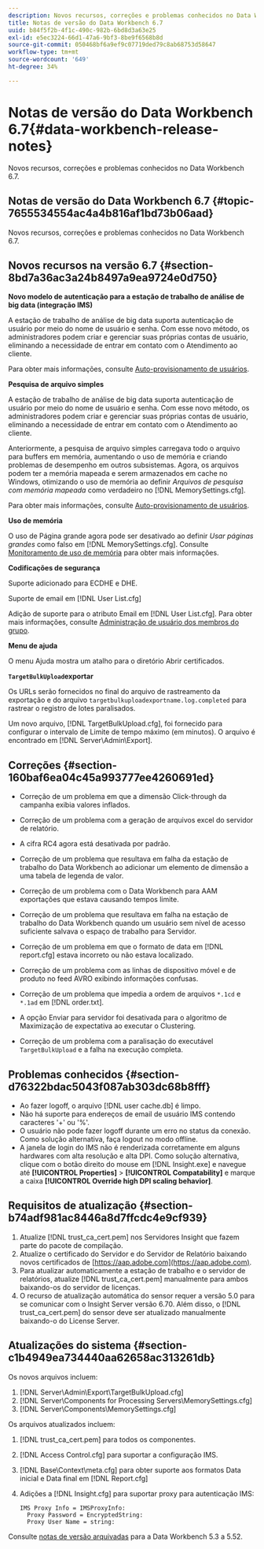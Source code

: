 ```yaml
---
description: Novos recursos, correções e problemas conhecidos no Data Workbench 6.7.
title: Notas de versão do Data Workbench 6.7
uuid: b84f5f2b-4f1c-490c-982b-6bd8d3a63e25
exl-id: e5ec3224-66d1-47a6-9bf3-8be9f6568b8d
source-git-commit: 050468bf6a9ef9c07719ded79c8ab68753d58647
workflow-type: tm+mt
source-wordcount: '649'
ht-degree: 34%

---
```


# Notas de versão do Data Workbench 6.7{#data-workbench-release-notes}

Novos recursos, correções e problemas conhecidos no Data Workbench 6.7.

## Notas de versão do Data Workbench 6.7 {#topic-7655534554ac4a4b816af1bd73b06aad}

Novos recursos, correções e problemas conhecidos no Data Workbench 6.7.

## Novos recursos na versão 6.7 {#section-8bd7a36ac3a24b8497a9ea9724e0d750}

**Novo modelo de autenticação para a estação de trabalho de análise de big data (integração IMS)**

A estação de trabalho de análise de big data suporta autenticação de usuário por meio do nome de usuário e senha. Com esse novo método, os administradores podem criar e gerenciar suas próprias contas de usuário, eliminando a necessidade de entrar em contato com o Atendimento ao cliente.

Para obter mais informações, consulte [Auto-provisionamento de usuários](https://experienceleague.adobe.com/docs/data-workbench/using/client/c-self-provisioning-users.html).

**Pesquisa de arquivo simples**

A estação de trabalho de análise de big data suporta autenticação de usuário por meio do nome de usuário e senha. Com esse novo método, os administradores podem criar e gerenciar suas próprias contas de usuário, eliminando a necessidade de entrar em contato com o Atendimento ao cliente.

Anteriormente, a pesquisa de arquivo simples carregava todo o arquivo para buffers em memória, aumentando o uso de memória e criando problemas de desempenho em outros subsistemas. Agora, os arquivos podem ter a memória mapeada e serem armazenados em cache no Windows, otimizando o uso de memória ao definir *Arquivos de pesquisa com memória mapeada* como verdadeiro no [!DNL MemorySettings.cfg].

Para obter mais informações, consulte [Auto-provisionamento de usuários](https://experienceleague.adobe.com/docs/data-workbench/using/client/c-self-provisioning-users.html).

**Uso de memória**

O uso de Página grande agora pode ser desativado ao definir *Usar páginas grandes* como falso em [!DNL MemorySettings.cfg]. Consulte [Monitoramento de uso de memória](https://experienceleague.adobe.com/docs/data-workbench/using/server-admin-install/admin-dwb-server/t-mntr-mry-usg.html) para obter mais informações.

**Codificações de segurança**

Suporte adicionado para ECDHE e DHE.

Suporte de email em [!DNL User List.cfg]

Adição de suporte para o atributo Email em [!DNL User List.cfg]. Para obter mais informações, consulte [Administração de usuário dos membros do grupo](https://experienceleague.adobe.com/docs/data-workbench/using/server-admin-install/admin-dwb-server/access-control/dwb-self-admin-member-access.html?lang=en).

**Menu de ajuda**

O menu Ajuda mostra um atalho para o diretório Abrir certificados.

**`TargetBulkUpload`exportar**

Os URLs serão fornecidos no final do arquivo de rastreamento da exportação e do arquivo `targetbulkuploadexportname.log.completed` para rastrear o registro de lotes paralisados.

Um novo arquivo, [!DNL TargetBulkUpload.cfg], foi fornecido para configurar o intervalo de Limite de tempo máximo (em minutos). O arquivo é encontrado em [!DNL Server\Admin\Export\].

## Correções {#section-160baf6ea04c45a993777ee4260691ed}

* Correção de um problema em que a dimensão Click-through da campanha exibia valores inflados.
* Correção de um problema com a geração de arquivos excel do servidor de relatório.
* A cifra RC4 agora está desativada por padrão.
* Correção de um problema que resultava em falha da estação de trabalho do Data Workbench ao adicionar um elemento de dimensão a uma tabela de legenda de valor.
* Correção de um problema com o Data Workbench para AAM exportações que estava causando tempos limite.
* Correção de um problema que resultava em falha na estação de trabalho do Data Workbench quando um usuário sem nível de acesso suficiente salvava o espaço de trabalho para Servidor.
* Correção de um problema em que o formato de data em [!DNL report.cfg] estava incorreto ou não estava localizado.
* Correção de um problema com as linhas de dispositivo móvel e de produto no feed AVRO exibindo informações confusas.
* Correção de um problema que impedia a ordem de arquivos `*.1cd` e `*.1ad` em [!DNL order.txt].

* A opção Enviar para servidor foi desativada para o algoritmo de Maximização de expectativa ao executar o Clustering.
* Correção de um problema com a paralisação do executável `TargetBulkUpload` e a falha na execução completa.

## Problemas conhecidos {#section-d76322bdac5043f087ab303dc68b8fff}

* Ao fazer logoff, o arquivo [!DNL user cache.db] é limpo.
* Não há suporte para endereços de email de usuário IMS contendo caracteres &#39;+&#39; ou &#39;%&#39;.
* O usuário não pode fazer logoff durante um erro no status da conexão. Como solução alternativa, faça logout no modo offline.
* A janela de login do IMS não é renderizada corretamente em alguns hardwares com alta resolução e alta DPI. Como solução alternativa, clique com o botão direito do mouse em [!DNL Insight.exe] e navegue até **[!UICONTROL Properties]** > **[!UICONTROL Compatability]** e marque a caixa **[!UICONTROL Override high DPI scaling behavior]**.

## Requisitos de atualização {#section-b74adf981ac8446a8d7ffcdc4e9cf939}

1. Atualize [!DNL trust_ca_cert.pem] nos Servidores Insight que fazem parte do pacote de compilação.
1. Atualize o certificado do Servidor e do Servidor de Relatório baixando novos certificados de [https://aap.adobe.com](https://aap.adobe.com).
1. Para atualizar automaticamente a estação de trabalho e o servidor de relatórios, atualize [!DNL trust_ca_cert.pem] manualmente para ambos baixando-os do servidor de licenças.
1. O recurso de atualização automática do sensor requer a versão 5.0 para se comunicar com o Insight Server versão 6.70. Além disso, o [!DNL trust_ca_cert.pem] do sensor deve ser atualizado manualmente baixando-o do License Server.

## Atualizações do sistema {#section-c1b4949ea734440aa62658ac313261db}

Os novos arquivos incluem:

1. [!DNL Server\Admin\Export\TargetBulkUpload.cfg]
1. [!DNL Server\Components for Processing Servers\MemorySettings.cfg]
1. [!DNL Server\Components\MemorySettings.cfg]

Os arquivos atualizados incluem:

1. [!DNL trust_ca_cert.pem] para todos os componentes.
1. [!DNL Access Control.cfg] para suportar a configuração IMS.
1. [!DNL Base\Context\meta.cfg] para obter suporte aos formatos Data inicial e Data final em  [!DNL Report.cfg]

1. Adições a [!DNL Insight.cfg] para suportar proxy para autenticação IMS:

   ```
   IMS Proxy Info = IMSProxyInfo: 
     Proxy Password = EncryptedString:
     Proxy User Name = string:
   ```

Consulte [notas de versão arquivadas](https://experienceleague.adobe.com/docs/data-workbench/using/release-notes/release-notes.html) para a Data Workbench 5.3 a 5.52.
